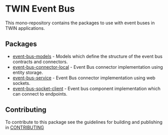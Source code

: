 # TWIN Event Bus

This mono-repository contains the packages to use with event buses in TWIN applications.

## Packages

- [event-bus-models](packages/event-bus-models/README.md) - Models which define the structure of the event bus contracts and connectors.
- [event-bus-connector-local](packages/event-bus-connector-local/README.md) - Event Bus connector implementation using entity storage.
- [event-bus-service](packages/event-bus-service/README.md) - Event Bus connector implementation using web sockets.
- [event-bus-socket-client](packages/event-bus-socket-client/README.md) - Event bus component implementation which can connect to endpoints.

## Contributing

To contribute to this package see the guidelines for building and publishing in [CONTRIBUTING](./CONTRIBUTING.md)
